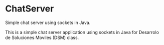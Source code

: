 # ChatServer
Simple chat server using sockets in Java.

This is a simple chat server application using sockets in Java for Desarrolo de Soluciones Moviles (DSM) class.
